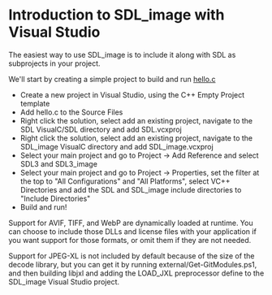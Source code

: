 
# Introduction to SDL_image with Visual Studio

The easiest way to use SDL_image is to include it along with SDL as subprojects in your project.

We'll start by creating a simple project to build and run [hello.c](hello.c)

- Create a new project in Visual Studio, using the C++ Empty Project template
- Add hello.c to the Source Files
- Right click the solution, select add an existing project, navigate to the SDL VisualC/SDL directory and add SDL.vcxproj
- Right click the solution, select add an existing project, navigate to the SDL_image VisualC directory and add SDL_image.vcxproj
- Select your main project and go to Project -> Add Reference and select SDL3 and SDL3_image
- Select your main project and go to Project -> Properties, set the filter at the top to "All Configurations" and "All Platforms", select VC++ Directories and add the SDL and SDL_image include directories to "Include Directories"
- Build and run!

Support for AVIF, TIFF, and WebP are dynamically loaded at runtime. You can choose to include those DLLs and license files with your application if you want support for those formats, or omit them if they are not needed.

Support for JPEG-XL is not included by default because of the size of the decode library, but you can get it by running external/Get-GitModules.ps1, and then building libjxl and adding the LOAD_JXL preprocessor define to the SDL_image Visual Studio project.
